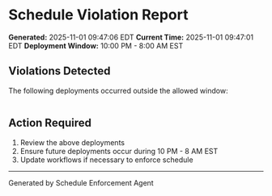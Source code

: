 # Schedule Violation Report

**Generated:** 2025-11-01 09:47:06 EDT
**Current Time:** 2025-11-01 09:47:01 EDT
**Deployment Window:** 10:00 PM - 8:00 AM EST

## Violations Detected

The following deployments occurred outside the allowed window:

```

```

## Action Required

1. Review the above deployments
2. Ensure future deployments occur during 10 PM - 8 AM EST
3. Update workflows if necessary to enforce schedule

---

Generated by Schedule Enforcement Agent
